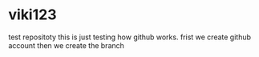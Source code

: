 # viki123
test repositoty
this is just testing how github works.
frist we create github account 
then we create the branch
